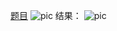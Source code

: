 [题目](https://leetcode.cn/problems/decode-string/?envType=study-plan-v2&envId=top-100-liked)
![pic](img.png)
结果：
![pic](result.png)
